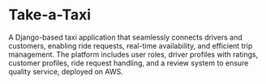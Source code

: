 # Take-a-Taxi
A Django-based taxi application that seamlessly connects drivers and customers, enabling ride requests, real-time availability, and efficient trip management. The platform includes user roles, driver profiles with ratings, customer profiles, ride request handling, and a review system to ensure quality service, deployed on AWS.
